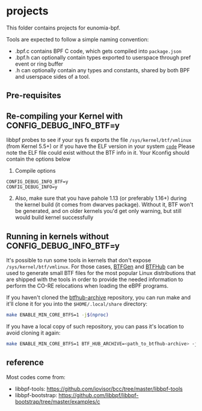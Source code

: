 # projects

This folder contains projects for eunomia-bpf.

Tools are expected to follow a simple naming convention:
  - <tool>.bpf.c contains BPF C code, which gets compiled into `package.json`
  - <tool>.bpf.h can optionally contain types exported to userspace through pref event or ring buffer
  - <tool>.h can optionally contain any types and constants, shared by both BPF and userspace sides of a tool.

## Pre-requisites

Re-compiling your Kernel with CONFIG_DEBUG_INFO_BTF=y
-----------------------------------------------------
libbpf probes to see if your sys fs exports the file `/sys/kernel/btf/vmlinux` (from Kernel 5.5+) or if you have the ELF version in your system [`code`](https://github.com/libbpf/libbpf/blob/master/src/btf.c)
Please note the ELF file could exist without the BTF info in it. Your Kconfig should contain the options below

1. Compile options
```code
CONFIG_DEBUG_INFO_BTF=y
CONFIG_DEBUG_INFO=y
```
2. Also, make sure that you have pahole 1.13 (or preferably 1.16+) during the
kernel build (it comes from dwarves package). Without it, BTF won't be
generated, and on older kernels you'd get only warning, but still would
build kernel successfully

Running in kernels without CONFIG_DEBUG_INFO_BTF=y
--------------------------------------------------

It's possible to run some tools in kernels that don't expose
`/sys/kernel/btf/vmlinux`. For those cases,
[BTFGen](https://lore.kernel.org/bpf/20220215225856.671072-1-mauricio@kinvolk.io)
and [BTFHub](https://github.com/aquasecurity/btfhub) can be used to
generate small BTF files for the most popular Linux distributions that
are shipped with the tools in order to provide the needed information to
perform the CO-RE relocations when loading the eBPF programs.

If you haven't cloned the
[btfhub-archive](https://github.com/aquasecurity/btfhub) repository, you
can run make and it'll clone it for you into the `$HOME/.local/share`
directory:

```bash
make ENABLE_MIN_CORE_BTFS=1 -j$(nproc)
```

If you have a local copy of such repository, you can pass it's location
to avoid cloning it again:

```bash
make ENABLE_MIN_CORE_BTFS=1 BTF_HUB_ARCHIVE=<path_to_btfhub-archive> -j$(nproc)
```

## reference

Most codes come from:

- libbpf-tools: https://github.com/iovisor/bcc/tree/master/libbpf-tools
- libbpf-bootstrap: https://github.com/libbpf/libbpf-bootstrap/tree/master/examples/c